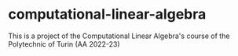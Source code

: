 # computational-linear-algebra
This is a project of the Computational Linear Algebra's course of the Polytechnic of Turin (AA 2022-23)
